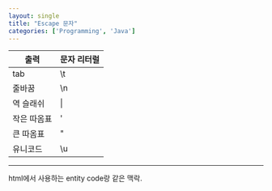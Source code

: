 ```yaml
---
layout: single
title: "Escape 문자"
categories: ['Programming', 'Java']
---
```


|출력|문자 리터럴|
|------|---|
|tab|\t|
|줄바꿈|\n|
|역 슬래쉬|\\|
|작은 따옴표|\'|
|큰 따옴표|\"|
|유니코드|\u|   
   
      
***
html에서 사용하는 entity code랑 같은 맥락.
   
      
